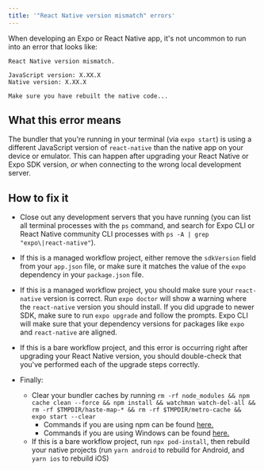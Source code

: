 ```yaml
---
title: '"React Native version mismatch" errors'
---
```


When developing an Expo or React Native app, it's not uncommon to run into an error that looks like:

```
React Native version mismatch.

JavaScript version: X.XX.X
Native version: X.XX.X

Make sure you have rebuilt the native code...
```

## What this error means

The bundler that you're running in your terminal (via `expo start`) is using a different JavaScript version of `react-native` than the native app on your device or emulator. This can happen after upgrading your React Native or Expo SDK version, _or_ when connecting to the wrong local development server.

## How to fix it

- Close out any development servers that you have running (you can list all terminal processes with the `ps` command, and search for Expo CLI or React Native community CLI processes with `ps -A | grep "expo\|react-native"`).

- If this is a managed workflow project, either remove the `sdkVersion` field from your `app.json` file, or make sure it matches the value of the `expo` dependency in your `package.json` file.

- If this is a managed workflow project, you should make sure your `react-native` version is correct. Run `expo doctor` will show a warning where the `react-native` version you should install. If you did upgrade to newer SDK, make sure to run `expo upgrade` and follow the prompts. Expo CLI will make sure that your dependency versions for packages like `expo` and `react-native` are aligned.

- If this is a bare workflow project, and this error is occurring right after upgrading your React Native version, you should double-check that you've performed each of the upgrade steps correctly.

- Finally:
  - Clear your bundler caches by running `rm -rf node_modules && npm cache clean --force && npm install && watchman watch-del-all && rm -rf $TMPDIR/haste-map-* && rm -rf $TMPDIR/metro-cache && expo start --clear`
    - Commands if you are using npm can be found [here.](clear-cache-macos-linux)
    - Commands if you are using Windows can be found [here.](clear-cache-windows)
  - If this is a bare workflow project, run `npx pod-install`, then rebuild your native projects (run `yarn android` to rebuild for Android, and `yarn ios` to rebuild iOS)
